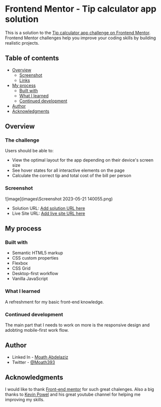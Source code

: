 # Frontend Mentor - Tip calculator app solution

This is a solution to the [Tip calculator app challenge on Frontend Mentor](https://www.frontendmentor.io/challenges/tip-calculator-app-ugJNGbJUX). Frontend Mentor challenges help you improve your coding skills by building realistic projects.

## Table of contents

- [Overview](#overview)
  - [Screenshot](#screenshot)
  - [Links](#links)
- [My process](#my-process)
  - [Built with](#built-with)
  - [What I learned](#what-i-learned)
  - [Continued development](#continued-development)
- [Author](#author)
- [Acknowledgments](#acknowledgments)

## Overview

### The challenge

Users should be able to:

- View the optimal layout for the app depending on their device's screen size
- See hover states for all interactive elements on the page
- Calculate the correct tip and total cost of the bill per person

### Screenshot

![image](images\Screenshot 2023-05-21 140055.png)

- Solution URL: [Add solution URL here](https://your-solution-url.com)
- Live Site URL: [Add live site URL here](https://your-live-site-url.com)

## My process

### Built with

- Semantic HTML5 markup
- CSS custom properties
- Flexbox
- CSS Grid
- Desktop-first workflow
- Vanilla JavaScript

### What I learned

A refreshment for my basic front-end knowledge.

### Continued development

The main part that I needs to work on more is the responsive design and adobting mobile-first work flow.

## Author

- Linked In - [Moath Abdelaziz](https://www.linkedin.com/in/moaz-abdelaziz-7a8461236/)
- Twitter - [@Moath393](https://twitter.com/Moath393)

## Acknowledgments

I would like to thank [Front-end mentor](https://www.frontendmentor.io/) for such great chalenges. Also a big thanks to [Kevin Powel](https://www.youtube.com/@KevinPowell) and his great youtube channel for helping me improving my skills.
